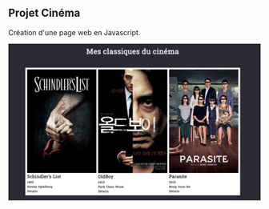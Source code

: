## Projet Cinéma

Création d'une page web en Javascript.

![cover](./contenu/Capture%20d’écran%202023-10-11%20à%2010.56.58.png)
